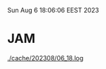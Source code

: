 Sun Aug  6 18:06:06 EEST 2023
# JAM
<a href='./cache/202308/06_18.log'>./cache/202308/06_18.log</a>
